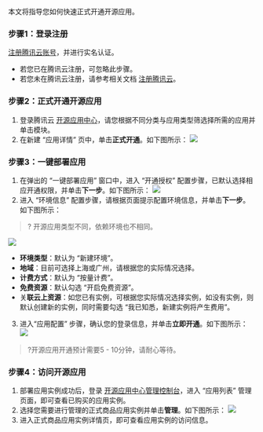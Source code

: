 本文将指导您如何快速正式开通开源应用。

### 步骤1：登录注册
[注册腾讯云账号](https://cloud.tencent.com/register?s_url=https%3A%2F%2Fcloud.tencent.com%2F)，并进行实名认证。
- 若您已在腾讯云注册，可忽略此步骤。
- 若您未在腾讯云注册，请参考相关文档 [注册腾讯云](https://cloud.tencent.com/document/product/378/17985)。

### 步骤2：正式开通开源应用
1. 登录腾讯云 [开源应用中心](https://app.cloud.tencent.com/)，请您根据不同分类与应用类型筛选择所需的应用并单击模块。
2. 在新建 “应用详情” 页中，单击**正式开通**。如下图所示：
![](https://main.qcloudimg.com/raw/237d5c578c4607c81711a6bf36deeac9.png)


### 步骤3：一键部署应用
1. 在弹出的 “一键部署应用” 窗口中，进入 “开通授权” 配置步骤，已默认选择相应开通权限，并单击**下一步**。如下图所示：
![](https://main.qcloudimg.com/raw/f8eb52f069761c2dea15a19ad34553be.png)
2. 进入 “环境信息” 配置步骤，请根据页面提示配置环境信息，并单击**下一步**。如下图所示：
>? 开源应用类型不同，依赖环境也不相同。
>
![](https://main.qcloudimg.com/raw/74e530585a9ff9490ce9ac940bc8cbf9.png)
 - **环境类型**：默认为 “新建环境”。
 - **地域**：目前可选择上海或广州，请根据您的实际情况选择。
 - **计费方式**：默认为 “按量计费”。
 - **免费资源**：默认勾选 “开启免费资源”。
 - 关**联云上资源**：如您已有实例，可根据您实际情况选择实例，如没有实例，则默认创建新的实例，同时需要勾选 “我已知悉，新建实例将产生费用”。
3. 进入“应用配置” 步骤，确认您的登录信息，并单击**立即开通**。如下图所示：
![](https://main.qcloudimg.com/raw/48fe405d7717e5d030e082da37e0c99c.png)
>?开源应用开通预计需要5 - 10分钟，请耐心等待。


### 步骤4：访问开源应用
1. 部署应用实例成功后，登录 [开源应用中心管理控制台](https://console.cloud.tencent.com/oac/list)，进入 “应用列表” 管理页面，即可查看已购买的应用实例。
2. 选择您需要进行管理的正式商品应用实例并单击**管理**。如下图所示：
![](https://main.qcloudimg.com/raw/439fa5d0a574c1acf1685dd99e9c8988.png)
3. 进入正式商品应用实例详情页，即可查看应用实例的访问信息。
